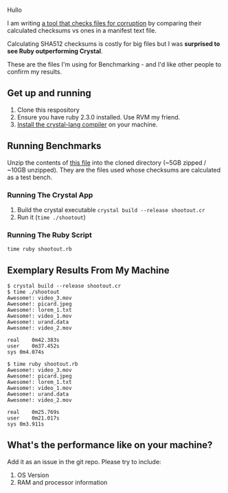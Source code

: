 Hullo

I am writing [a tool that checks files for corruption](https://github.com/nodanaonlyzuul/bagit-cr) by comparing their calculated checksums
vs ones in a manifest text file.

Calculating SHA512 checksums is costly for big files but I was **surprised to see Ruby outperforming Crystal**.

These are the files I'm using for Benchmarking - and I'd like other
people to confirm my results.

## Get up and running

1.  Clone this respository
1.  Ensure you have ruby 2.3.0 installed. Use RVM my friend.
1.  [Install the crystal-lang compiler](https://crystal-lang.org/docs/installation/index.html) on your machine.

## Running Benchmarks

Unzip the contents of [this file](https://dl.dropboxusercontent.com/u/92181/shootout.zip) into the cloned directory (~5GB zipped / ~10GB unzipped). They are the files used whose checksums
are calculated as a test bench.

### Running The Crystal App

1.  Build the crystal executable `crystal build --release shootout.cr`
1.  Run it (`time ./shootout`)

### Running The Ruby Script

`time ruby shootout.rb`

## Exemplary Results From My Machine

```
$ crystal build --release shootout.cr
$ time ./shootout
Awesome!: video_3.mov
Awesome!: picard.jpeg
Awesome!: lorem_1.txt
Awesome!: video_1.mov
Awesome!: urand.data
Awesome!: video_2.mov

real	0m42.383s
user	0m37.452s
sys	0m4.074s

$ time ruby shootout.rb
Awesome!: video_3.mov
Awesome!: picard.jpeg
Awesome!: lorem_1.txt
Awesome!: video_1.mov
Awesome!: urand.data
Awesome!: video_2.mov

real	0m25.769s
user	0m21.017s
sys	0m3.911s
```

## What's the performance like on your machine?

Add it as an issue in the git repo.
Please try to include:

1.  OS Version
1.  RAM and processor information

